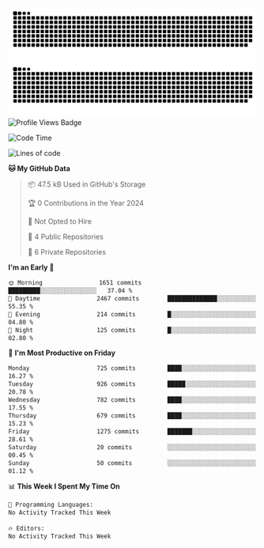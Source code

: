 <img src="https://github.com/nielsbaggerman/nielsbaggerman/blob/output/github-contribution-grid-snake.svg#gh-light-mode-only" alt="GitHub Snake Light">
<img src="https://github.com/nielsbaggerman/nielsbaggerman/blob/output/github-contribution-grid-snake-dark.svg#gh-dark-mode-only" alt="GitHub Snake Dark">
<img src="https://komarev.com/ghpvc/?username=nielsbaggerman&amp;label=Profile+Views" alt="Profile Views Badge" />

<!--START_SECTION:waka-->
![Code Time](http://img.shields.io/badge/Code%20Time-2%2C116%20hrs%2023%20mins-blue)

![Lines of code](https://img.shields.io/badge/From%20Hello%20World%20I%27ve%20Written-7.4%20million%20lines%20of%20code-blue)

**🐱 My GitHub Data** 

> 📦 47.5 kB Used in GitHub's Storage 
 > 
> 🏆 0 Contributions in the Year 2024
 > 
> 🚫 Not Opted to Hire
 > 
> 📜 4 Public Repositories 
 > 
> 🔑 6 Private Repositories 
 > 
**I'm an Early 🐤** 

```text
🌞 Morning                1651 commits        █████████░░░░░░░░░░░░░░░░   37.04 % 
🌆 Daytime                2467 commits        ██████████████░░░░░░░░░░░   55.35 % 
🌃 Evening                214 commits         █░░░░░░░░░░░░░░░░░░░░░░░░   04.80 % 
🌙 Night                  125 commits         █░░░░░░░░░░░░░░░░░░░░░░░░   02.80 % 
```
📅 **I'm Most Productive on Friday** 

```text
Monday                   725 commits         ████░░░░░░░░░░░░░░░░░░░░░   16.27 % 
Tuesday                  926 commits         █████░░░░░░░░░░░░░░░░░░░░   20.78 % 
Wednesday                782 commits         ████░░░░░░░░░░░░░░░░░░░░░   17.55 % 
Thursday                 679 commits         ████░░░░░░░░░░░░░░░░░░░░░   15.23 % 
Friday                   1275 commits        ███████░░░░░░░░░░░░░░░░░░   28.61 % 
Saturday                 20 commits          ░░░░░░░░░░░░░░░░░░░░░░░░░   00.45 % 
Sunday                   50 commits          ░░░░░░░░░░░░░░░░░░░░░░░░░   01.12 % 
```


📊 **This Week I Spent My Time On** 

```text
💬 Programming Languages: 
No Activity Tracked This Week

🔥 Editors: 
No Activity Tracked This Week
```


<!--END_SECTION:waka-->
